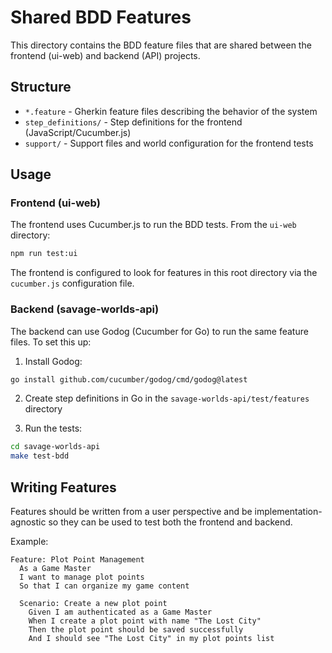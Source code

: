 # Shared BDD Features

This directory contains the BDD feature files that are shared between the frontend (ui-web) and backend (API) projects.

## Structure

- `*.feature` - Gherkin feature files describing the behavior of the system
- `step_definitions/` - Step definitions for the frontend (JavaScript/Cucumber.js)
- `support/` - Support files and world configuration for the frontend tests

## Usage

### Frontend (ui-web)

The frontend uses Cucumber.js to run the BDD tests. From the `ui-web` directory:

```bash
npm run test:ui
```

The frontend is configured to look for features in this root directory via the `cucumber.js` configuration file.

### Backend (savage-worlds-api)

The backend can use Godog (Cucumber for Go) to run the same feature files. To set this up:

1. Install Godog:
```bash
go install github.com/cucumber/godog/cmd/godog@latest
```

2. Create step definitions in Go in the `savage-worlds-api/test/features` directory

3. Run the tests:
```bash
cd savage-worlds-api
make test-bdd
```

## Writing Features

Features should be written from a user perspective and be implementation-agnostic so they can be used to test both the frontend and backend.

Example:
```gherkin
Feature: Plot Point Management
  As a Game Master
  I want to manage plot points
  So that I can organize my game content

  Scenario: Create a new plot point
    Given I am authenticated as a Game Master
    When I create a plot point with name "The Lost City"
    Then the plot point should be saved successfully
    And I should see "The Lost City" in my plot points list
```